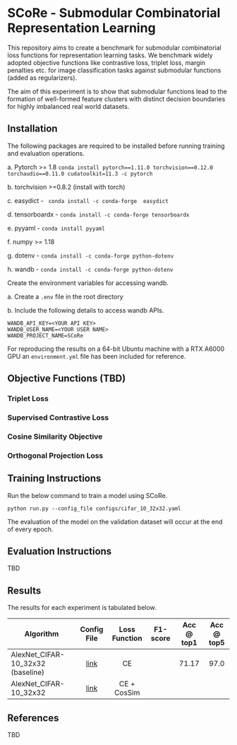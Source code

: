 # SCoRe - Submodular Combinatorial Representation Learning 
This repository aims to create a benchmark for submodular combinatorial loss functions for representation learning tasks. 
We benchmark widely adopted objective functions like contrastive loss, triplet loss, margin penalties etc. for image classification tasks against
submodular functions (added as regularizers). 

The aim of this experiment is to show that submodular functions lead to the formation of well-formed feature clusters with distinct decision boundaries for highly imbalanced real world datasets.

## Installation
The following packages are required to be installed before running training and evaluation operations.

a. Pytorch >= 1.8 ```conda install pytorch==1.11.0 torchvision==0.12.0 torchaudio==0.11.0 cudatoolkit=11.3 -c pytorch```

b. torchvision >=0.8.2 (install with torch)

c. easydict - ``` conda install -c conda-forge  easydict```

d. tensorboardx - ``` conda install -c conda-forge tensorboardx ```

e. pyyaml - ``` conda install pyyaml ```

f. numpy >= 1.18

g. dotenv - ```conda install -c conda-forge python-dotenv```

h. wandb - ```conda install -c conda-forge python-dotenv```

Create the environment variables for accessing wandb.

a. Create a ```.env``` file in the root directory

b. Include the following details to access wandb APIs.
```
WANDB_API_KEY=<YOUR API KEY>
WANDB_USER_NAME=<YOUR USER NAME>
WANDB_PROJECT_NAME=SCoRe
```

For reproducing the results on a 64-bit Ubuntu machine with a RTX A6000 GPU an ```environment.yml``` file has been included for reference.

## Objective Functions (TBD)
### Triplet Loss

### Supervised Contrastive Loss

### Cosine Similarity Objective

### Orthogonal Projection Loss

## Training Instructions
Run the below command to train a model using SCoRe.
```
python run.py --config_file configs/cifar_10_32x32.yaml
```
The evaluation of the model on the validation dataset will occur at the end of every epoch.

## Evaluation Instructions
TBD

## Results
The results for each experiment is tabulated below.

| Algorithm             | Config File | Loss Function |F1-score | Acc @ top1 | Acc @ top5 |
|---                    |:---:        |:---:          |:---:    |:---:       |:---:       |
|AlexNet_CIFAR-10_32x32 (baseline)| [link](configs/cifar_10_32x32.yaml)  | CE |         |71.17       |97.0        |
|AlexNet_CIFAR-10_32x32 | [link]()  | CE + CosSim         |       |        |

## References
TBD